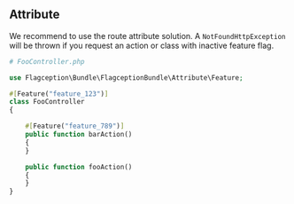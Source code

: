 Attribute
-------------------------
We recommend to use the route attribute solution.
A `NotFoundHttpException` will be thrown if you request an action or class with inactive feature flag.


```php
# FooController.php

use Flagception\Bundle\FlagceptionBundle\Attribute\Feature;

#[Feature("feature_123")]
class FooController
{

    #[Feature("feature_789")]
    public function barAction()
    {
    }

    public function fooAction()
    {
    }
}
```
